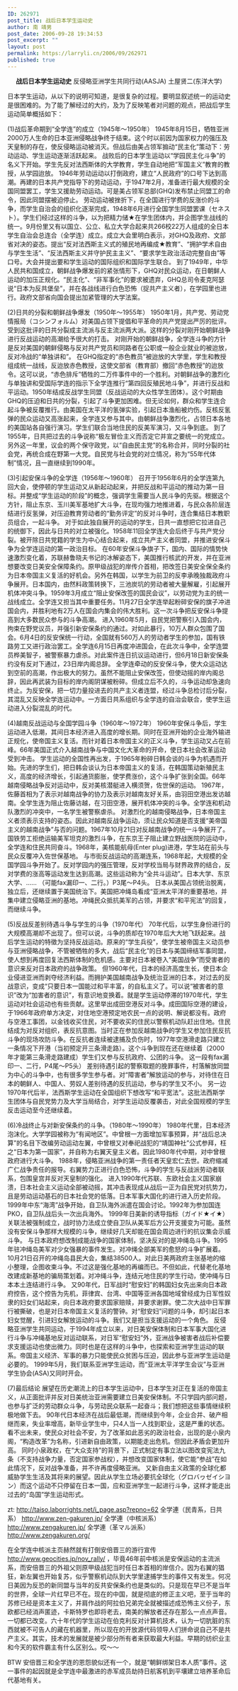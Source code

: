 ```yaml
---
ID: 262971
post_title: 战后日本学生运动史
author: 南 靖男
post_date: 2006-09-28 19:34:53
post_excerpt: ""
layout: post
permalink: https://larryli.cn/2006/09/262971
published: true
---
```

<p align="center"><strong>战后日本学生运动史</strong>
反侵略亚洲学生共同行动(AASJA)
土屋贤二(东洋大学)

日本学生运动，从以下的说明可知道，是很复杂的过程。要明显叙述统一的运动史是很困难的。为了能了解经过的大约，及为了反映笔者对问题的观点，把战后学生运动简单概括如下：
<!--more-->
(1)战后革命期到“全学连”的成立（1945年～1950年）
1945年8月15日，牺牲亚洲2000万人生命的日本亚洲侵略战争终于结束。这个时以前因为国家权力的强压及天皇制的存在，使反侵略运动被消灭。但战后由美占领军搧动“民主化”策动下：劳动运动、学生运动逐渐活跃起来。
战败后的日本学生运动以“学园民主化斗争”的名义下开始。学生先反对法西斯体的大学教育，学生自动地把“军国主义”教育的教授，从学园迨放。
1946年劳动运动以打倒政府，建立“人民政府”的口号下达到高潮。再建的日本共产党指导下的劳动运动，于1947年2月，准备进行最大规模的全国同盟罢工，学生又援助劳动运动。可是美占领军总部(GHQ)发布禁止同盟工的命令，因此同盟摆被迫停止。
劳动运动被挫折下，在全国进行学费的反涨价的斗争，而学生自治会的组织化逐渐完成，1948年6月进行全国学生同盟罢课（セネスト）。学生们经过这样的斗争，以为把精力储★在学生团体内，并企图学生战线的统一。9月份里又有以国立、公立、私立大学合起来共266校22万人组成的全日本学生自治会总连合（全学连）成立。成立大会里明白表示，对GHQ及政府、文部省对决的姿态。提出“反对法西斯主义式的殖民地再编成★教育”、“拥护学术自由与学生生活”、“反法西斯主义并守护民主主义”、“要求学生政治活动完整自由”等口号。大会并提出要和学生运动的国际组织和国际学生联合。
到了1949年，中华人民共和国成立，朝鲜战争爆发前的紧张情形下，GHQ对民众运动，在日朝鲜人运动的加压正规化。“民主化”、“非军事化”的要求被遗弃，GHQ总司令麦克阿瑟说“日本为反共堡垒”，并在各战线进行白色恐怖（捉共产主义者），在学园里也进行。政府文部省向国会提出加紧管理的大学法案。

(2)日共的分裂和朝鲜战争爆发（1950年～1955年）
1950年1月，共产党、劳动党情报局（コシンフォルム）对美国占领下提倡和平革命的共产党提出严厉的批评。受到这批评的日共分裂成主流派与反主流派两大派。这样的分裂对刚开始朝鲜战争进行反战运动的高潮给予很大的打击。
对刚开始的朝鲜战争，全学连斗争的方针是反对美国的朝鲜侵略与反对共产党员和同路者在公职或一般企业就业的被迨放，反对冷战的“单独讲和”。
在GHQ指定的“赤色教员”被迨放的大学里，学生和教授组成统一战线，反迨放赤色教授，这使文部省（教育部）撤回“赤色教授”的迨放令。这可以说，“赤色排斥”牺牲的二万件事件中的一个胜利。对朝鲜战争的激烈化与单独讲和受国际学连的指示下全学连推行“第四回反殖民地斗争”，并进行反战和平运动。1950年结成反战学生同盟（反战运动的大众性学生团体）。这个时期由GHQ的压迫和日共的分裂，引起了斗争更加困难。但无论如何，群众和学生连合起斗争被反覆推行。由美国在太平洋的氢弹实验，引起日本渔船被灼伤。反核反氢弹的民众运动又高涨起来，全学连又参与其中。由朝鲜战争激烈化，占领日本各地的美国站各自强行演习。学生们联合当地住民的反美军演习，又斗争到底。
到了1955年，日共把过去的斗争说称“极左冒俭主义而否定它并宣之要统一的党成立。另外这一年里，议会的两个保守政党，以“自由民主党”的名称合并，同时分裂的社会党，再统合成在野第一大党。自民党与社会党的对立情况，称为“55年代体制”情况，且一直继续到1990年。

(3)引起安保斗争的全学连（1956年～1960年）
召开于1956年6月的全学连第九回大会，使停顿的学生运动又从新起动起来，并把反战和平运动的推动为第一目标。并整成“学生运动的阶段”的概念，强调学生需要当人民斗争的先驱。根据这个方针，阻止东京、玉川美军基地扩大斗争，在现均强力地推进着，与民众各阶层连结进行反氢弹，对压迫教育劳动者的“勤务评定”的反对斗争时，连合集结日本教职员组合，一起斗争。
对于如此独自展开的运动的学生，日共一直想把它拉进自己的统御下，因此与日共的对立被强化。1958年11回全学连大会后终于与共产党分裂。被开除日共党籍的学生为中心结合起来，成立共产主义者同盟，并推进安保斗争为全学连运动的第一政治目标。
在60年安保斗争旗子下，国内、国际的情势快速激烈变化着，苏联赫鲁晓夫书记的冰解姿态下，美国推行核武的开发，并在亚洲想要改变日美安全保障条约。原甲级战犯的岸传介首相，把改签日美安全保全条约为日本帝国主义复活的好机会。另外在韩国，以学生为前卫的反李承晚独裁政府斗争展开。日本国内，由然料政策转换下，三池炭坑的劳动者被大量解雇，引起展开机体冲突斗争。1959年3月成立“阻止安保改签的国民会议”，以劳动党为主的统一战线成立。全学连又担当其中重要任务。11月27日全学连举起粉碎安保的旗子冲进国会内，并胜利地有2万人在国会内集会的伟大胜利。这一次斗争把反安保斗争提高到大多数民众参与的斗争高潮。
进入1960年5月，自民党把警察引入国会内，拘束在野党议员，并强引新安保条约的通过。对如此暴行，10万人群众包围了国会。6月4日的反安保统一行动，全国就有560万人的劳动者学生的参加，国有铁路劳工又进行政治罢工。全学连6月15日再度冲进国会，在此次斗争中，全学连盟员桦美智子，被警察暴力虐杀。对此案件连日抗议运动进行，但6月18日新安保条约没有反对下通过，23日岸内阁总辞。
全学连牵动的反安保斗争，使大众运动达到空前的高潮，作出极大的努力。虽然不能阻止安保改签，但使动摇的岸内阁总辞，因此再武装为目标的岸内阁阴谋被粉碎。但成立后不久的，斗争运动却急速向终止。为反安保，把一切力量投进去的共产主义者连盟，经过斗争总检讨后分裂，其混乱又反映全学连运动中。一方面日共系组织与全学连的自治会联合，使学生运动进入分裂混乱的时代。

(4)越南反战运动与全国学园斗争（1960年～1972年）
1960年安保斗争后，学生运动进入低潮，其间日本经济进入高度的增长期。同时在亚洲开始的企业海外输进正规化，使帝国主义复活。而针对着日本帝国主义的正义斗争，学生运动又占在前峰。66年美国正式介入越南战争与中国文化大革命的开命，使日本社会改革运动受到冲击。
学生运动的全国性再出发，于1965年粉碎日韩会谈的斗争为机遇而开始。先进的学生们，把日韩会谈认为日本帝国主义的复活，在韩国策动新殖民主义，高度的经济增长，引起通货膨胀，使学费涨价，这个斗争扩张到全国。66年越南侵略战争反对运动中，反对美核潜艇进入横须贺，佐世保的运动。
1967年，佐藤首相为了表示对越南战争的协力及表示对越南友好关系，由羽田空港出发访越南。全学生连为阻止佐藤访越，在习田空港，展开机体冲突的斗争。全学连和机动队激烈的冲突中，一名学生被警察虐杀。
对激烈化的越南侵略战争，日本帝国主义者须表示支持的姿态。因此对越南反战争运动，须让民众知道是否支援“美帝国主义的越南战争”与否的问题。1967年10月21日对反越南战争的统一斗争展开了。国铁劳工拒绝运输美军坦克的激烈斗争，在东京王子阻止建立野战医院的运动中，全学连和住民共同奋斗。1968年，美核能航母(Enter plug)进港，学生站在前头与民众反覆冲入佐世保基地。
与市街反战运动的高潮连系，1968年起，大规模的全国学园斗争开始了。反对学园内的强压管理，反对学校当局与财界政界的结合，反对学费的涨高等运动发生达到高潮。这些运动称为“全共斗运动”。日本大学、东京大学、……
（可能fax漏印一、二行。）P3尾～P4头。
日本从美国占领统治脱离，独立后，还继续置于美国统治下。美国把冲绳岛看成“亚洲太平洋的重要基地，并集中建立侵略亚洲的基地。冲绳民众抵抗美军的占领，并要求“和平宪法”的回复，而继续斗争。

(5)反战反差别待遇斗争与学生的斗争（1970年代）
70年代后，以学生身份进行的大规模高潮却不出现了。但可以说，斗争的质却在1970年后大大地飞跃起来。战后学生运动的特徵为坚持反战运动。原来的“学生兵役”，使学生被帝国主义动员参与亚洲侵略战争，不管被牺牲的多大，战后“民主化”的日本与美国缔结军事同盟，使人想到再度回复法西斯体制的危机感。主要对日本被卷入“美国战争”而受害者的意识来反对日本政府的战争政策。
但1960年代，日本的经济高度生长，使日本企业侵进亚洲而剥夺经济利益。而拥护美国越南战争及统治亚洲的日本，对过去的反战意识，变成“只要日本一国能过和平丰富，的自私主义了。可以说“被害者的意识”改为“加害者的意识”，有意识地变换着。就是学生运动停滞的1970年代，学生运动对社会运动也有些贡献。这里举出成田空港反对斗争。成田国际空港的建设，于1966年政府单方决定，对住地空港预定地农民一点的说明、解说都没有。政府与空港工事团，以金钱收买住民，对不要收买的住民以警察机动队赶出住地。住民结成为对反对组织，表反抗意图。当时正在参加反越南战争的学生又参加住民反抗斗争的现场攻防斗争。在反抗者连续被逮捕及负伤时，1977年空港滑走路只建立一条情况下开港（当初预定开三条滑走路）。这个斗争到现在还在继续着（2000年才能第三条滑走路建成）学生们又参与反抗政府、公团的斗争。
这一段有fax漏印一、二行，P4尾～P5头）
差别待遇引起的警察取题的脕罪事件，村落解放同盟为中心的斗争中，也有很多学生参与者。对“障害者”解放运动的参与，对待住在日本的朝鲜人、中国人、劳奴人差别待遇的反抗运动，参与的学生又不小。
另一边1970年代后半，法西斯学生运动在全国组织下想改写“和平宽法”。这批法西斯学生团体与自民党势力及大学当局结合，对学生运动反覆袭击，对此全国规模的学生反击运动至今还继续着。

(6)冷战终止与对新安保条约的斗争。（1980年～1990年）
1980年代里，日本经济泡沫化。大学学园被称为“有闻地区”。中曾根一方面增加军事预算，并“战后总决算”的名目下改编劳动运动左翼，中曾根又对奉祀战犯的“靖国神社”公式参拜，枉之“日本为第一国家”，并自称为右翼天皇主义者。因此1980年代中期，对中曾根政府进行大斗争。
1988年，侵略亚洲战争的第一责任者天皇宏仁去世。政府缩减广仁战争责任的报导。右翼势力正进行白色恐怖，斗争的学生与反战派劳动者联系，包围皇宫并反对天皇制的强化。
进入1990年代苏联、东欧社会主义国家崩溃，日本社会主义运动全部被动摇，其冲击表现成从战后一正为自民党对抗势力，且是劳动运动基石的日本社会党的低落。日本军事大国化的进行进入历史阶段。1999年中东“海湾”战争开始，自卫队海外派遣在国会讨论。1992年为参加国连PKO，自卫队战后头一次出兵海外。
1999年日美新的诱导指标（ガイド★イ★）关联法被强制成立，战时协力法成立使自卫队从美军后方公开支援变为可能。虽然没有安保斗争那样大规模的斗争，继续好几天却能在国会周边进行的抗议集会示威斗争。
与日本政府想改制成能战争的国家体制，坚决反对的是冲绳岛斗争。1995年驻冲绳岛美军对少女强暴的事件发生。对冲绳全部美军的愈怒的斗争扩展着。10月21日召开的冲绳岛县民大会，集结38500人。对此日美两政府主张基地的缩小整理，企图收束斗争。不过这是强化基地的再编而已。不但如此，代替老化基地改建成新基地的骗局策划着。对冲绳斗争，连结元地住民的学生行动，使冲绳与日本本土连结进行斗争。
又90年代，日军战时“慰安妇”的韩国妇女先出来向日本政府控告，这个控告为先机，菲律宾、台湾、中国等亚洲各国地域曾经成为日军性奴隶的妇女们站起来，向日本政府要求国家赔赎，并要求谢罪。使二次大战中日军罪行被撕破，也是对日本帝国主义复活的警钟。对“慰安妇”问题的斗争，却引起日本妇女觉醒，引进妇女解放运动的斗争。我们又是担当支援运动的一个角色。
反侵略亚洲学生共同运动，于1994年成立以来，对日美安保体制和日本军事大国化进行斗争与冲绳基地反对运动联系，对日军“慰安妇”外，亚洲战争被害者战后补偿要求支援运动也使出微力。同时也是在这样的斗争中，也探索和亚洲学生运动的联系。帝国主义经济、军事的暴力只能使民众贫困与压迫，因此参与亚洲学生运动是必要的。
1999年5月，我们联系亚洲学生运动，而“亚洲太平洋学生会议”与亚洲学生协会(ASA)又同时开会。

(7)最后结论
展望在历史潮流上的日本学生运动中，日本学生对正在复活的帝国主义，从正面批评并反对日美统治亚洲需要建立日美安保体制。不只学园内部问题，也参与扩泛的劳动群众斗争，与劳动民众联系一起奋斗；我们想把这些事情继续积极地做下去。
90年代日本经济在战后最低潮，而继续到今年，企业合并、破产相继而来，失业率增高，新毕业学生中，只4人当一人找到职业，这是严重的状态。看不出未来，使民众对社会不安，为了改革如此恶劣的政治社会，出现的是小泉内阁，“构造改革”为名称，引进新自由政策，以期能走出危机。但因此矛盾会更加升高。
同时小泉政权，在“大众支持”的背景下，正式制定有事立法以图改变宪法九条（不支持战争力量，否定国家参战权），并想改变国家体制，使它能“参战”在如此情况下，反对战争准备，并不许再度侵略亚洲。
又新自由主义政策的全球化都威胁学生生活及其将来的展望。因此从学生立场必要抗全球化（グロバヮゼイシヨン）而这个运动不只停留在日本一国，应和亚洲学生一起进行斗争，这样才能走出过去的“岛国”学生运动形式。

zt: <a href="http://taiso.laborrights.net/i_page.asp?repno=62">http://taiso.laborrights.net/i_page.asp?repno=62</a>
全学連（民青系，日共系） <a href="http://www.zen-gakuren.jp/">http://www.zen-gakuren.jp/</a>
全学連（中核派系）  <a href="http://www.zengakuren.jp/">http://www.zengakuren.jp/</a>
全学連（革マル派系） <a href="http://www.zengakuren.org/">http://www.zengakuren.org/</a>

在全学连中核派主页赫然就有打倒安倍晋三的游行宣传 <a href="http://www.geocities.jp/nov_rally/">http://www.geocities.jp/nov_rally/</a> ，毕竟46年前中核派是安保运动的主流派系，而安倍晋三的外祖父则原甲级战犯当时任日本首相的岸信介。因为右翼的猖狂，新左翼也开始复苏，似乎警察机动队到大学里逮捕学生的事件又有发生。何况日美因为反恐的新同盟与当年的反共安保条约也是类似的。只是现在早已不是当年的世界，全球一片红早已不在。现在的中国，就是彻底的修正主义吧，至于当年的苏修已经是资本主义了，并肩作战的阿拉伯兄弟完全就被描述成恐怖主义份子，东欧都已经消声匿迹，卡斯特罗也即将老去，南美的解放者还存在那么一点点声音。一切都已改变。六十年代的学生运动在伯克利反对计算机技术，认为一切肮脏的东西就被不可告人的藏在机器里，所以现在的开放源代码领导人们拼命说自己不是共产主义。其实，技术的发展就是被少部分所有者来获取最大利益。早期的纺织业主和今天的软件霸主有什么区别么。哎～～

BTW 安倍晋三和全学连的恩怨貌似还有一个，就是“朝鲜绑架日本人质”事件。这一事件的起因就是全学连中最激进的赤军成员劫持日航客机到平壤建立培养革命后代基地有关。